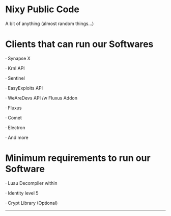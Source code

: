 # Nixy Public Code

A bit of anything (almost random things...)

# Clients that can run our Softwares

· Synapse X

· Krnl API

· Sentinel

· EasyExploits API

· WeAreDevs API /w Fluxus Addon

· Fluxus

· Comet

· Electron

· And more


# Minimum requirements to run our Software

· Luau Decompiler within

· Identity level 5

· Crypt Library (Optional)

___________________________________

